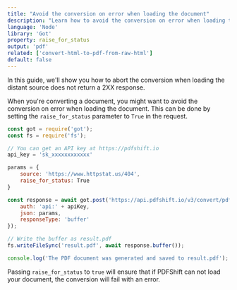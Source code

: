 ```yaml
---
title: "Avoid the conversion on error when loading the document"
description: "Learn how to avoid the conversion on error when loading the document using Node and the Got library and relies on the PDFShift's API."
language: 'Node'
library: 'Got'
property: raise_for_status
output: 'pdf'
related: ['convert-html-to-pdf-from-raw-html']
default: false
---
```


In this guide, we'll show you how to abort the conversion when loading the distant source does not return a 2XX response.

When you're converting a document, you might want to avoid the conversion on error when loading the document. This can be done by setting the `raise_for_status` parameter to `True` in the request.


```javascript
const got = require('got');
const fs = require('fs');

// You can get an API key at https://pdfshift.io
api_key = 'sk_xxxxxxxxxxxx'

params = {
    source: 'https://www.httpstat.us/404',
    raise_for_status: True
}

const response = await got.post('https://api.pdfshift.io/v3/convert/pdf', {
    auth: 'api:' + apiKey,
    json: params,
    responseType: 'buffer'
});

// Write the buffer as result.pdf
fs.writeFileSync('result.pdf', await response.buffer());

console.log('The PDF document was generated and saved to result.pdf');
```

Passing `raise_for_status` to `true` will ensure that if PDFShift can not load your document, the conversion will fail with an error.